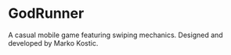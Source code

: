 # GodRunner
A casual mobile game featuring swiping mechanics. Designed and developed by Marko Kostic.

